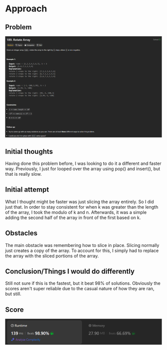 # Approach

## Problem

![Problem 189](problem_image.png)

## Initial thoughts

Having done this problem before, I was looking to do it a different and faster way. Previously, I just for looped over the array using pop() and insert(), but that is really slow. 

## Initial attempt

What I thought might be faster was just slicing the array entirely. So I did just that. In order to stay consistent for when k was greater than the length of the array, I took the modulo of k and n. Afterwards, it was a simple adding the second half of the array in front of the first based on k.

## Obstacles

The main obstacle was remembering how to slice in place. Slicing normally just creates a copy of the array. To account for this, I simply had to replace the array with the sliced portions of the array.

## Conclusion/Things I would do differently

Still not sure if this is the fastest, but it beat 98% of solutions. Obviously the scores aren't super reliable due to the casual nature of how they are ran, but still. 

## Score

![LeetCode Score](score_image.png)